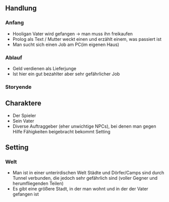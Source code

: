 ## Handlung
### Anfang

- Hooligan Vater wird gefangen → man muss ihn freikaufen
- Prolog als Text / Mutter weckt einen und erzählt einem, was passiert ist
- Man sucht sich einen Job am PC(im eigenen Haus)

### Ablauf
- Geld verdienen als Lieferjunge
- Ist hier ein gut bezahlter aber sehr gefährlicher Job

### Storyende


## Charaktere
- Der Spieler
- Sein Vater
- Diverse Auftraggeber (eher unwichtige NPCs), bei denen man gegen Hilfe Fähigkeiten beigebracht bekommt
Setting

## Setting
### Welt
- Man ist in einer unterirdischen Welt Städte und Dörfer/Camps sind durch Tunnel verbunden, die jedoch sehr gefährlich sind (voller Gegner und herumfliegenden Teilen)
- Es gibt eine größere Stadt, in der man wohnt und in der der Vater gefangen ist